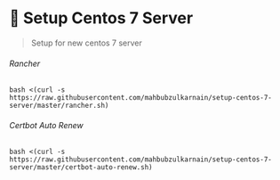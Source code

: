 # 🚀 Setup Centos 7 Server

> Setup for new centos 7 server

###### Rancher
```
bash <(curl -s https://raw.githubusercontent.com/mahbubzulkarnain/setup-centos-7-server/master/rancher.sh)
```

###### Certbot Auto Renew
```
bash <(curl -s https://raw.githubusercontent.com/mahbubzulkarnain/setup-centos-7-server/master/certbot-auto-renew.sh)
```

